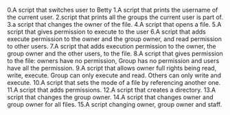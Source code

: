 0.A script that switches user to Betty
1.A script that prints the username of the current user.
2.script that prints all the groups the current user is part of.
3.a script that changes the owner of the file.
4.A script that opens a file.
5.A script that gives permission to execute to the user
6.A script that adds execute permission to the owner and the group owner, and read permission to other users.
7.A script that adds execution permission to the owner, the group owner and the other users, to the file.
8.A script that gives permission to the file: owners have no permission, Group has no permission and users have all the permission.
9.A script that allows owner full rights being read, write, execute. Group can only execute and read. Others can only write and execute.
10.A script that sets the mode of a file by referencing another one.
11.A script that adds permissions.
12.A script that creates a directory.
13.A script that changes the group owner.
14.A script that changes owner and group owner for all files.
15.A script changing owner, group owner and staff. 
